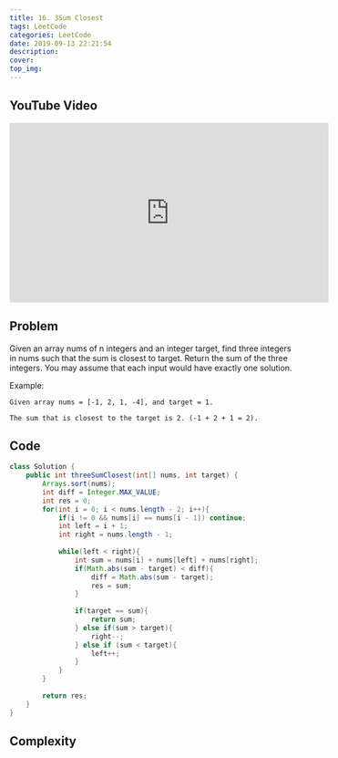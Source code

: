 ```yaml
---
title: 16. 3Sum Closest
tags: LeetCode
categories: LeetCode
date: 2019-09-13 22:21:54
description:
cover:
top_img:
---
```

## YouTube Video
<iframe width="560" height="315" src="https://www.youtube.com/embed/Yg6q9P3Ln60" frameborder="0" allow="accelerometer; autoplay; encrypted-media; gyroscope; picture-in-picture" allowfullscreen></iframe>

## Problem
Given an array nums of n integers and an integer target, find three integers in nums such that the sum is closest to target. Return the sum of the three integers. You may assume that each input would have exactly one solution.

Example:
```
Given array nums = [-1, 2, 1, -4], and target = 1.

The sum that is closest to the target is 2. (-1 + 2 + 1 = 2).
```

## Code
```java
class Solution {
    public int threeSumClosest(int[] nums, int target) {
        Arrays.sort(nums);
        int diff = Integer.MAX_VALUE;
        int res = 0;
        for(int i = 0; i < nums.length - 2; i++){
            if(i != 0 && nums[i] == nums[i - 1]) continue;
            int left = i + 1;
            int right = nums.length - 1;
            
            while(left < right){
                int sum = nums[i] + nums[left] + nums[right];
                if(Math.abs(sum - target) < diff){
                    diff = Math.abs(sum - target);
                    res = sum;
                }
                
                if(target == sum){
                    return sum;
                } else if(sum > target){
                    right--;
                } else if (sum < target){
                    left++;
                }
            }
        }
        
        return res;
    }
}
```

## Complexity

